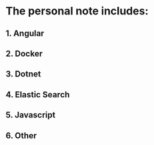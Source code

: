 # The personal note includes:
## 1. Angular

## 2. Docker

## 3. Dotnet

## 4. Elastic Search

## 5. Javascript

## 6. Other

